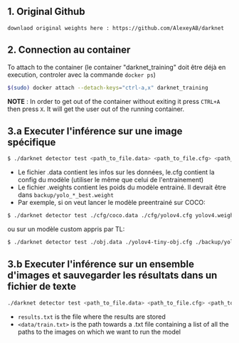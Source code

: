 ## 1. Original Github
```
downlaod original weights here : https://github.com/AlexeyAB/darknet
```



## 2. Connection au container
To attach to the container (le container "darknet_training" doit être déjà en execution, controler avec la commande `docker ps`)
```bash
$(sudo) docker attach --detach-keys="ctrl-a,x" darknet_training
```
**NOTE** : In order to get out of the container without exiting it press `CTRL+A` then press `X`. It will get the user out of the running container.



## 3.a Executer l'inférence sur une image spécifique
```bash
$ ./darknet detector test <path_to_file.data> <path_to_file.cfg> <path_to_file.weights> <path_to_image.jpg> -dont_show
```
* Le fichier .data contient les infos sur les données, le.cfg contient la config du modèle (utiliser le même que celui de l'entrainement)
* Le fichier .weights contient les poids du modèle entrainé. Il devrait être dans `backup/yolo_*_best.weight`
* Par exemple, si on veut lancer le modèle preentrainé sur COCO:
```bash
$ ./darknet detector test ./cfg/coco.data ./cfg/yolov4.cfg yolov4.weights data/dog.jpg -dont_show
```
ou sur un modèle custom appris par TL:
```bash
$ ./darknet detector test ./obj.data ./yolov4-tiny-obj.cfg ./backup/yolov4-tiny-obj_best.weights data/obj/CFR_1621.jpg -dont_show
```


## 3.b Executer l'inférence sur un ensemble d'images et sauvegarder les résultats dans un fichier de texte
```bash
./darknet detector test <path_to_file.data> <path_to_file.cfg> <path_to_file.weights> -dont_show -ext_output < data/valid.txt > result.txt
```
* `results.txt` is the file where the results are stored
* `<data/train.txt>` is the path towards a .txt file containing a list of all the paths to the images on which we want to run the model
